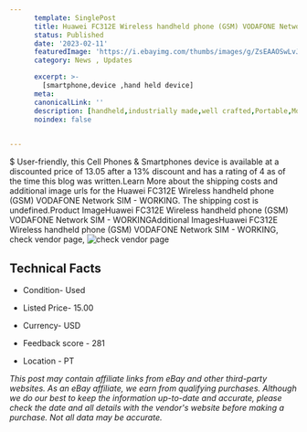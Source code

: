 ```yaml
---
      template: SinglePost
      title: Huawei FC312E Wireless handheld phone (GSM) VODAFONE Network SIM - WORKING
      status: Published
      date: '2023-02-11'
      featuredImage: 'https://i.ebayimg.com/thumbs/images/g/ZsEAAOSwLvJje0rY/s-l225.jpg'
      category: News , Updates

      excerpt: >-
        [smartphone,device ,hand held device]
      meta:
      canonicalLink: ''
      description: [handheld,industrially made,well crafted,Portable,Mobile,Compact,Convenient,Lightweight,Maneuverable,Man-portable,Miniature,Carriable,Hand-held,Light,Holdable,Transportable,Mobile device,Pocket-sized,On-the-go,Wireless,Cordless,Compact size,Convenient size, smartphone,device ,hand held device]
      noindex: false

        
---
```

$
    User-friendly, this Cell Phones & Smartphones device is available at a discounted price of 13.05 after a 13% discount and has a rating of 4 as of the time this blog was written.Learn More about the shipping costs and additional image urls for the Huawei FC312E Wireless handheld phone (GSM) VODAFONE Network SIM - WORKING. The shipping cost is undefined.Product ImageHuawei FC312E Wireless handheld phone (GSM) VODAFONE Network SIM - WORKINGAdditional ImagesHuawei FC312E Wireless handheld phone (GSM) VODAFONE Network SIM - WORKING, check vendor page, ![check vendor page](https://origin-galleryplus.ebayimg.com/ws/web/185665987700_2_0_1/225x225.jpg,https://origin-galleryplus.ebayimg.com/ws/web/185665987700_3_0_1/225x225.jpg,https://origin-galleryplus.ebayimg.com/ws/web/185665987700_4_0_1/225x225.jpg,https://origin-galleryplus.ebayimg.com/ws/web/185665987700_5_0_1/225x225.jpg,https://origin-galleryplus.ebayimg.com/ws/web/185665987700_6_0_1/225x225.jpg,https://origin-galleryplus.ebayimg.com/ws/web/185665987700_7_0_1/225x225.jpg,https://origin-galleryplus.ebayimg.com/ws/web/185665987700_8_0_1/225x225.jpg)
    
    

 ## Technical Facts 



     
      

 - Condition- Used 


      

 - Listed Price- 15.00 


      

 - Currency- USD 


      

 - Feedback score - 281 


      

 - Location - PT 


      
      

 *_This post may contain affiliate links from eBay and other third-party websites. As an eBay affiliate, we earn from qualifying purchases. Although we do our best to keep the information up-to-date and accurate, please check the date and all details with the vendor's website before making a purchase. Not all data may be accurate._*



    
    
    
    
    